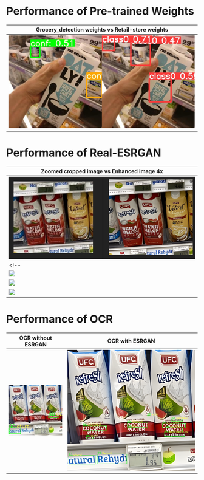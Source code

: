# Performance of Pre-trained Weights

| Grocery_detection weights vs Retail-store weights |
|-------------------------|
| <img src="./weights/hand1.png"> |

# Performance of Real-ESRGAN

| Zoomed cropped image vs Enhanced image 4x |
|-------------------------|
| <img src="./ESRGAN/X4RealEsrgon (1).png"> |
<!-- | <img src="./ESRGAN/X4RealEsrgon (2).png"> |
| <img src="./ESRGAN/X4RealEsrgon (3).png"> |
| <img src="./ESRGAN/X4RealEsrgon (4).png"> |
| <img src="./ESRGAN/X4RealEsrgon (5).png"> | -->

# Performance of OCR

| OCR without ESRGAN | OCR with ESRGAN |
|-------------------------|-------------------------|
| <img src="./OCR/noESRGAN.png"> | <img src="./OCR/yesESRGAN.png"> |
